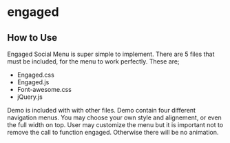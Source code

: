 engaged
=======

<h2>How to Use</h2>
<p>Engaged Social Menu is super simple to implement. There are 5 files that must be included, for the menu to work perfectly. These are;
<ul>
<li>Engaged.css</li>
<li>Engaged.js</li>
<li>Font-awesome.css</li>
<li>jQuery.js</li>

</ul>

Demo is included with with other files.
Demo contain four different navigation menus. You may choose your own style and alignement, or even the full width on top. User may customize the menu but it is important not to remove the call to function engaged. Otherwise there will be no animation.
</p>

